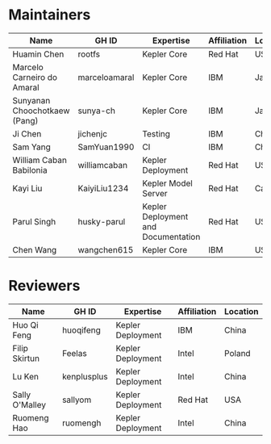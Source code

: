 # Maintainers
| Name | GH ID | Expertise | Affiliation | Location |
|---|---|---|---|---|
| Huamin Chen | rootfs | Kepler Core | Red Hat | USA |
| Marcelo Carneiro do Amaral | marceloamaral | Kepler Core | IBM | Japan |
| Sunyanan Choochotkaew (Pang) | sunya-ch | Kepler Core | IBM | Japn |
| Ji Chen | jichenjc | Testing | IBM | China |
| Sam Yang | SamYuan1990 | CI | IBM | China |
| William Caban Babilonia | williamcaban | Kepler Deployment | Red Hat | USA |
| Kayi Liu | KaiyiLiu1234 | Kepler Model Server | Red Hat | Cananda |
| Parul Singh | husky-parul  | Kepler Deployment and Documentation | Red Hat | USA |
| Chen Wang | wangchen615 | Kepler Core | IBM | USA |

# Reviewers
| Name | GH ID | Expertise | Affiliation | Location |
|---|---|---|---|---|
| Huo Qi Feng | huoqifeng | Kepler Deployment | IBM | China |
| Filip Skirtun | Feelas | Kepler Deployment | Intel | Poland |
| Lu Ken | kenplusplus | Kepler Deployment | Intel | China |
| Sally O'Malley | sallyom | Kepler Deployment | Red Hat | USA |
| Ruomeng Hao | ruomengh | Kepler Deployment | Intel | China |